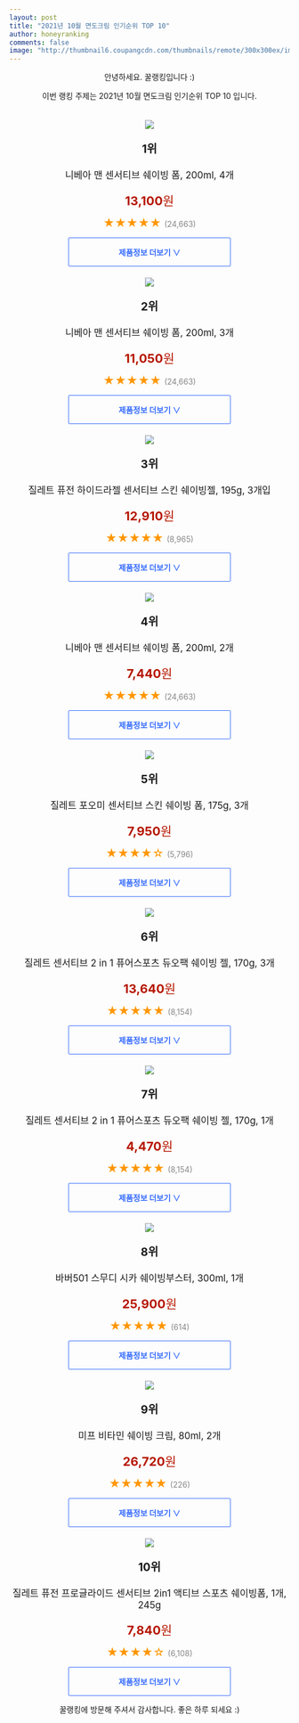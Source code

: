 ```yaml
--- 
layout: post 
title: "2021년 10월 면도크림 인기순위 TOP 10" 
author: honeyranking 
comments: false 
image: "http://thumbnail6.coupangcdn.com/thumbnails/remote/300x300ex/image/vendor_inventory/e6ea/bfa26f027e84f54c73ee67b9fe8175458e4512cdd650413178c48c7be262.jpg" 
--- 
```

<p style="text-align: center;">안녕하세요. 꿀랭킹입니다 :)</p> <p style="text-align: center;">이번 랭킹 주제는 2021년 10월 면도크림 인기순위 TOP 10 입니다.</p><center><img src="http://thumbnail6.coupangcdn.com/thumbnails/remote/300x300ex/image/vendor_inventory/e6ea/bfa26f027e84f54c73ee67b9fe8175458e4512cdd650413178c48c7be262.jpg" style="margin-top:20px" /></center> <p style="text-align: center; font-size: 20px"><b>1위</b></p> <p style="text-align: center; font-size: 17px">니베아 맨 센서티브 쉐이빙 폼, 200ml, 4개</p> <p style="text-align: center;"><span style="color: #b61800; font-size: 22px;"><b>13,100</b>원</span></p> <p style="text-align: center;"><span style="color: #ff9600; font-size: 20px;">★★★★★ </span><span style="color: #878787;">(24,663)</span></p> <center><a href="https://coupa.ng/b9vBFV"> <div style="font-size: 14px; display: inline-block; padding: 15px 90px; color: #346aff; border-radius: 2px; border: 1px solid #346aff; cursor: pointer;"><b>제품정보 더보기 &or;</b></div> </a></center><center><img src="http://thumbnail8.coupangcdn.com/thumbnails/remote/300x300ex/image/vendor_inventory/a68d/3da9a39860da1aab522218851c1a4fe6014ce96baec7e870ea37ab3e97b0.jpg" style="margin-top:20px" /></center> <p style="text-align: center; font-size: 20px"><b>2위</b></p> <p style="text-align: center; font-size: 17px">니베아 맨 센서티브 쉐이빙 폼, 200ml, 3개</p> <p style="text-align: center;"><span style="color: #b61800; font-size: 22px;"><b>11,050</b>원</span></p> <p style="text-align: center;"><span style="color: #ff9600; font-size: 20px;">★★★★★ </span><span style="color: #878787;">(24,663)</span></p> <center><a href="https://coupa.ng/b9vBFW"> <div style="font-size: 14px; display: inline-block; padding: 15px 90px; color: #346aff; border-radius: 2px; border: 1px solid #346aff; cursor: pointer;"><b>제품정보 더보기 &or;</b></div> </a></center><center><img src="http://thumbnail10.coupangcdn.com/thumbnails/remote/300x300ex/image/product/image/vendoritem/2019/02/12/3189217892/e7df0a9b-d16c-45fb-bbff-ff225dd61c80.jpg" style="margin-top:20px" /></center> <p style="text-align: center; font-size: 20px"><b>3위</b></p> <p style="text-align: center; font-size: 17px">질레트 퓨전 하이드라젤 센서티브 스킨 쉐이빙젤, 195g, 3개입</p> <p style="text-align: center;"><span style="color: #b61800; font-size: 22px;"><b>12,910</b>원</span></p> <p style="text-align: center;"><span style="color: #ff9600; font-size: 20px;">★★★★★ </span><span style="color: #878787;">(8,965)</span></p> <center><a href="https://coupa.ng/b9vBFX"> <div style="font-size: 14px; display: inline-block; padding: 15px 90px; color: #346aff; border-radius: 2px; border: 1px solid #346aff; cursor: pointer;"><b>제품정보 더보기 &or;</b></div> </a></center><center><img src="http://thumbnail6.coupangcdn.com/thumbnails/remote/300x300ex/image/vendor_inventory/6258/9aafc82f5e751d3abfefd5aa7c30d5abeaceae1093aeb33db5e05ba706af.jpg" style="margin-top:20px" /></center> <p style="text-align: center; font-size: 20px"><b>4위</b></p> <p style="text-align: center; font-size: 17px">니베아 맨 센서티브 쉐이빙 폼, 200ml, 2개</p> <p style="text-align: center;"><span style="color: #b61800; font-size: 22px;"><b>7,440</b>원</span></p> <p style="text-align: center;"><span style="color: #ff9600; font-size: 20px;">★★★★★ </span><span style="color: #878787;">(24,663)</span></p> <center><a href="https://coupa.ng/b9vBF0"> <div style="font-size: 14px; display: inline-block; padding: 15px 90px; color: #346aff; border-radius: 2px; border: 1px solid #346aff; cursor: pointer;"><b>제품정보 더보기 &or;</b></div> </a></center><center><img src="http://thumbnail9.coupangcdn.com/thumbnails/remote/300x300ex/image/product/image/vendoritem/2016/07/15/3008652546/a77ca2cd-83da-4cf9-b7c9-91592f9c8a18.jpg" style="margin-top:20px" /></center> <p style="text-align: center; font-size: 20px"><b>5위</b></p> <p style="text-align: center; font-size: 17px">질레트 포오미 센서티브 스킨 쉐이빙 폼, 175g, 3개</p> <p style="text-align: center;"><span style="color: #b61800; font-size: 22px;"><b>7,950</b>원</span></p> <p style="text-align: center;"><span style="color: #ff9600; font-size: 20px;">★★★★☆ </span><span style="color: #878787;">(5,796)</span></p> <center><a href="https://coupa.ng/b9vBF3"> <div style="font-size: 14px; display: inline-block; padding: 15px 90px; color: #346aff; border-radius: 2px; border: 1px solid #346aff; cursor: pointer;"><b>제품정보 더보기 &or;</b></div> </a></center><center><img src="http://thumbnail8.coupangcdn.com/thumbnails/remote/300x300ex/image/vendor_inventory/f6fd/94a0bdbeaadee7d2444c603535ba86a1c67cbac01b253aa7b42a137a5107.jpg" style="margin-top:20px" /></center> <p style="text-align: center; font-size: 20px"><b>6위</b></p> <p style="text-align: center; font-size: 17px">질레트 센서티브 2 in 1 퓨어스포츠 듀오팩 쉐이빙 젤, 170g, 3개</p> <p style="text-align: center;"><span style="color: #b61800; font-size: 22px;"><b>13,640</b>원</span></p> <p style="text-align: center;"><span style="color: #ff9600; font-size: 20px;">★★★★★ </span><span style="color: #878787;">(8,154)</span></p> <center><a href=""> <div style="font-size: 14px; display: inline-block; padding: 15px 90px; color: #346aff; border-radius: 2px; border: 1px solid #346aff; cursor: pointer;"><b>제품정보 더보기 &or;</b></div> </a></center><center><img src="http://thumbnail8.coupangcdn.com/thumbnails/remote/300x300ex/image/retail/images/2017/05/11/17/3/e42bb9fb-fbe6-432b-a384-4578236a29cb.jpg" style="margin-top:20px" /></center> <p style="text-align: center; font-size: 20px"><b>7위</b></p> <p style="text-align: center; font-size: 17px">질레트 센서티브 2 in 1 퓨어스포츠 듀오팩 쉐이빙 젤, 170g, 1개</p> <p style="text-align: center;"><span style="color: #b61800; font-size: 22px;"><b>4,470</b>원</span></p> <p style="text-align: center;"><span style="color: #ff9600; font-size: 20px;">★★★★★ </span><span style="color: #878787;">(8,154)</span></p> <center><a href=""> <div style="font-size: 14px; display: inline-block; padding: 15px 90px; color: #346aff; border-radius: 2px; border: 1px solid #346aff; cursor: pointer;"><b>제품정보 더보기 &or;</b></div> </a></center><center><img src="http://thumbnail8.coupangcdn.com/thumbnails/remote/300x300ex/image/retail/images/2021/04/01/18/2/d786b3a1-8b28-43d3-be62-7fcb88ba049d.jpg" style="margin-top:20px" /></center> <p style="text-align: center; font-size: 20px"><b>8위</b></p> <p style="text-align: center; font-size: 17px">바버501 스무디 시카 쉐이빙부스터, 300ml, 1개</p> <p style="text-align: center;"><span style="color: #b61800; font-size: 22px;"><b>25,900</b>원</span></p> <p style="text-align: center;"><span style="color: #ff9600; font-size: 20px;">★★★★★ </span><span style="color: #878787;">(614)</span></p> <center><a href="https://coupa.ng/b9vBF5"> <div style="font-size: 14px; display: inline-block; padding: 15px 90px; color: #346aff; border-radius: 2px; border: 1px solid #346aff; cursor: pointer;"><b>제품정보 더보기 &or;</b></div> </a></center><center><img src="http://thumbnail6.coupangcdn.com/thumbnails/remote/300x300ex/image/retail/images/4275735997558967-05e1205d-eb14-48e3-847f-0f3cbd003c85.jpg" style="margin-top:20px" /></center> <p style="text-align: center; font-size: 20px"><b>9위</b></p> <p style="text-align: center; font-size: 17px">미프 비타민 쉐이빙 크림, 80ml, 2개</p> <p style="text-align: center;"><span style="color: #b61800; font-size: 22px;"><b>26,720</b>원</span></p> <p style="text-align: center;"><span style="color: #ff9600; font-size: 20px;">★★★★★ </span><span style="color: #878787;">(226)</span></p> <center><a href="https://coupa.ng/b9vBF6"> <div style="font-size: 14px; display: inline-block; padding: 15px 90px; color: #346aff; border-radius: 2px; border: 1px solid #346aff; cursor: pointer;"><b>제품정보 더보기 &or;</b></div> </a></center><center><img src="http://thumbnail7.coupangcdn.com/thumbnails/remote/300x300ex/image/vendor_inventory/images/2018/11/13/1/5/cdcc9c05-c6bf-4abb-9fca-8accc62d9fe5.png" style="margin-top:20px" /></center> <p style="text-align: center; font-size: 20px"><b>10위</b></p> <p style="text-align: center; font-size: 17px">질레트 퓨전 프로글라이드 센서티브 2in1 액티브 스포츠 쉐이빙폼, 1개, 245g</p> <p style="text-align: center;"><span style="color: #b61800; font-size: 22px;"><b>7,840</b>원</span></p> <p style="text-align: center;"><span style="color: #ff9600; font-size: 20px;">★★★★☆ </span><span style="color: #878787;">(6,108)</span></p> <center><a href="https://coupa.ng/b9vBF7"> <div style="font-size: 14px; display: inline-block; padding: 15px 90px; color: #346aff; border-radius: 2px; border: 1px solid #346aff; cursor: pointer;"><b>제품정보 더보기 &or;</b></div> </a></center> <p style="text-align: center;">꿀랭킹에 방문해 주셔서 감사합니다. 좋은 하루 되세요 :)</p>

